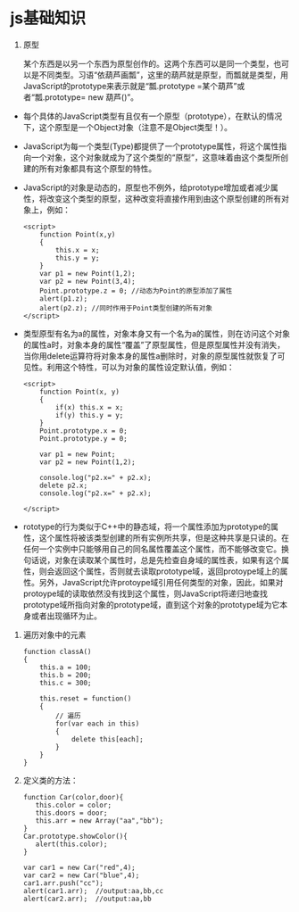 # js基础知识
1. 原型

   某个东西是以另一个东西为原型创作的。这两个东西可以是同一个类型，也可以是不同类型。习语“依葫芦画瓢”，这里的葫芦就是原型，而瓢就是类型，用JavaScript的prototype来表示就是“瓢.prototype =某个葫芦”或者“瓢.prototype= new 葫芦()”。

 - 每个具体的JavaScript类型有且仅有一个原型（prototype），在默认的情况下，这个原型是一个Object对象（注意不是Object类型！）。
 - JavaScript为每一个类型(Type)都提供了一个prototype属性，将这个属性指向一个对象，这个对象就成为了这个类型的“原型”，这意味着由这个类型所创建的所有对象都具有这个原型的特性。
 - JavaScript的对象是动态的，原型也不例外，给prototype增加或者减少属性，将改变这个类型的原型，这种改变将直接作用到由这个原型创建的所有对象上，例如：

   ```
   <script>
       function Point(x,y)
       {
           this.x = x;
           this.y = y;
       }
       var p1 = new Point(1,2);
       var p2 = new Point(3,4);
       Point.prototype.z = 0; //动态为Point的原型添加了属性
       alert(p1.z);
       alert(p2.z); //同时作用于Point类型创建的所有对象
   </script>
   ```
 - 类型原型有名为a的属性，对象本身又有一个名为a的属性，则在访问这个对象的属性a时，对象本身的属性“覆盖”了原型属性，但是原型属性并没有消失，当你用delete运算符将对象本身的属性a删除时，对象的原型属性就恢复了可见性。利用这个特性，可以为对象的属性设定默认值，例如：

   ```
   <script>
       function Point(x, y)
       {
           if(x) this.x = x;
           if(y) this.y = y;
       }
       Point.prototype.x = 0;
       Point.prototype.y = 0;

       var p1 = new Point;
       var p2 = new Point(1,2);

       console.log("p2.x=" + p2.x);
       delete p2.x;
       console.log("p2.x=" + p2.x);

   </script>
   ```

 - rototype的行为类似于C++中的静态域，将一个属性添加为prototype的属性，这个属性将被该类型创建的所有实例所共享，但是这种共享是只读的。在任何一个实例中只能够用自己的同名属性覆盖这个属性，而不能够改变它。换句话说，对象在读取某个属性时，总是先检查自身域的属性表，如果有这个属性，则会返回这个属性，否则就去读取prototype域，返回protoype域上的属性。另外，JavaScript允许protoype域引用任何类型的对象，因此，如果对protoype域的读取依然没有找到这个属性，则JavaScript将递归地查找prototype域所指向对象的prototype域，直到这个对象的prototype域为它本身或者出现循环为止。

1. 遍历对象中的元素

   ```
   function classA()
   {
       this.a = 100;
       this.b = 200;
       this.c = 300;

       this.reset = function()
       {
           // 遍历
           for(var each in this)
           {
               delete this[each];
           }
       }
   }
   ```

1. 定义类的方法：

   ```
   function Car(color,door){
      this.color = color;
      this.doors = door;
      this.arr = new Array("aa","bb");
   }
   Car.prototype.showColor(){
      alert(this.color);
   }

   var car1 = new Car("red",4);
   var car2 = new Car("blue",4);
   car1.arr.push("cc");
   alert(car1.arr);  //output:aa,bb,cc
   alert(car2.arr);  //output:aa,bb
   ```